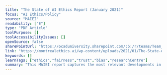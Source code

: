 ```yaml
---
title: "The State of AI Ethics Report (January 2021)"
focus: "AI Ethics/Policy"
source: "MAIEI"
readability: ["E"]
type: "PDF Article"
toolPurpose: []
toolAccessibilityIssues: []
openSource: false
sharePointUrl: "https://ocaduniversity.sharepoint.com/:b:/r/teams/Team_WeCount/Shared%20Documents/Resources%20and%20Tools/Literature%20(curated)/The-State-of-AI-Ethics-Report-January-2021.pdf?csf=1&web=1&e=lVWGDW"
link: "https://montrealethics.ai/wp-content/uploads/2021/01/The-State-of-AI-Ethics-Report-January-2021.pdf"
keywords: []
learnTags: ["ethics","fairness","trust","bias","researchCentre"]
summary: "This MAIEI report captures the most relevant developments in AI ethics as of January 2021. "
---
```


